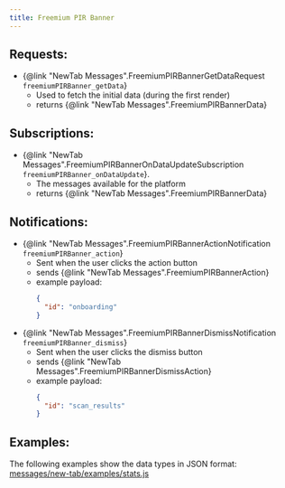 ```yaml
---
title: Freemium PIR Banner
---
```


## Requests:
- {@link "NewTab Messages".FreemiumPIRBannerGetDataRequest `freemiumPIRBanner_getData`}
    - Used to fetch the initial data (during the first render)
    - returns {@link "NewTab Messages".FreemiumPIRBannerData}

## Subscriptions:
- {@link "NewTab Messages".FreemiumPIRBannerOnDataUpdateSubscription `freemiumPIRBanner_onDataUpdate`}.
    - The messages available for the platform
    - returns {@link "NewTab Messages".FreemiumPIRBannerData}

## Notifications:
- {@link "NewTab Messages".FreemiumPIRBannerActionNotification `freemiumPIRBanner_action`}
    - Sent when the user clicks the action button
    - sends {@link "NewTab Messages".FreemiumPIRBannerAction}
    - example payload:
      ```json
      {
        "id": "onboarding"
      }
      ```
- {@link "NewTab Messages".FreemiumPIRBannerDismissNotification `freemiumPIRBanner_dismiss`}
    - Sent when the user clicks the dismiss button
    - sends {@link "NewTab Messages".FreemiumPIRBannerDismissAction}
    - example payload:
      ```json
      {
        "id": "scan_results"
      }
      ```

## Examples:

The following examples show the data types in JSON format:
[messages/new-tab/examples/stats.js](../../messages/examples/freemiumPIRBanner.js)
